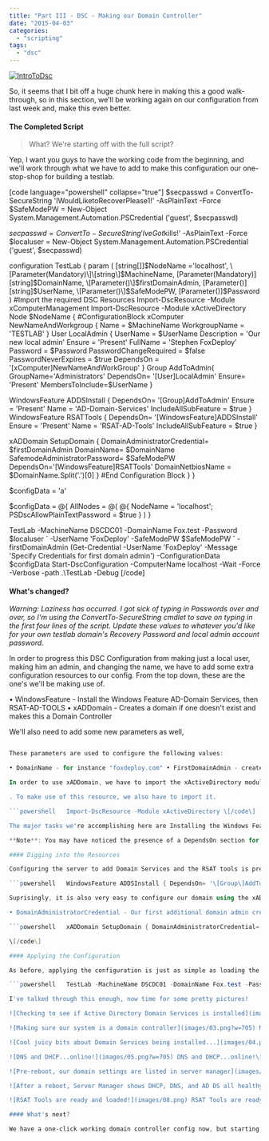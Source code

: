 ```yaml
---
title: "Part III - DSC - Making our Domain Controller"
date: "2015-04-03"
categories: 
  - "scripting"
tags: 
  - "dsc"
---
```


[![IntroToDsc](images/introtodsc.jpg?w=705)](http://foxdeploy.com/learning-dsc-series/)

So, it seems that I bit off a huge chunk here in making this a good walk-through, so in this section, we'll be working again on our configuration from last week and, make this even better.

#### The Completed Script

> What? We're starting off with the full script?

Yep, I want you guys to have the working code from the beginning, and we'll work through what we have to add to make this configuration our one-stop-shop for building a testlab.

\[code language="powershell" collapse="true"\] $secpasswd = ConvertTo-SecureString 'IWouldLiketoRecoverPlease1!' -AsPlainText -Force $SafeModePW = New-Object System.Management.Automation.PSCredential ('guest', $secpasswd)

$secpasswd = ConvertTo-SecureString 'IveGot$kills!' -AsPlainText -Force $localuser = New-Object System.Management.Automation.PSCredential ('guest', $secpasswd)

configuration TestLab { param ( \[string\[\]\]$NodeName ='localhost', \[Parameter(Mandatory)\]\[string\]$MachineName, \[Parameter(Mandatory)\]\[string\]$DomainName, \[Parameter()\]$firstDomainAdmin, \[Parameter()\]\[string\]$UserName, \[Parameter()\]$SafeModePW, \[Parameter()\]$Password ) #Import the required DSC Resources Import-DscResource -Module xComputerManagement Import-DscResource -Module xActiveDirectory Node $NodeName { #ConfigurationBlock xComputer NewNameAndWorkgroup { Name = $MachineName WorkgroupName = 'TESTLAB' } User LocalAdmin { UserName = $UserName Description = 'Our new local admin' Ensure = 'Present' FullName = 'Stephen FoxDeploy' Password = $Password PasswordChangeRequired = $false PasswordNeverExpires = $true DependsOn = '\[xComputer\]NewNameAndWorkGroup' } Group AddToAdmin{ GroupName='Administrators' DependsOn= '\[User\]LocalAdmin' Ensure= 'Present' MembersToInclude=$UserName }

WindowsFeature ADDSInstall { DependsOn= '\[Group\]AddToAdmin' Ensure = 'Present' Name = 'AD-Domain-Services' IncludeAllSubFeature = $true } WindowsFeature RSATTools { DependsOn= '\[WindowsFeature\]ADDSInstall' Ensure = 'Present' Name = 'RSAT-AD-Tools' IncludeAllSubFeature = $true }

xADDomain SetupDomain { DomainAdministratorCredential= $firstDomainAdmin DomainName= $DomainName SafemodeAdministratorPassword= $SafeModePW DependsOn='\[WindowsFeature\]RSATTools' DomainNetbiosName = $DomainName.Split('.')\[0\] } #End Configuration Block } }

$configData = 'a'

$configData = @{ AllNodes = @( @{ NodeName = 'localhost'; PSDscAllowPlainTextPassword = $true } ) }

TestLab -MachineName DSCDC01 -DomainName Fox.test -Password $localuser \` -UserName 'FoxDeploy' -SafeModePW $SafeModePW \` -firstDomainAdmin (Get-Credential -UserName 'FoxDeploy' -Message 'Specify Credentials for first domain admin') -ConfigurationData $configData Start-DscConfiguration -ComputerName localhost -Wait -Force -Verbose -path .\\TestLab -Debug \[/code\]

#### What's changed?

_Warning: Laziness has occurred. I got sick of typing in Passwords over and over, so I'm using the ConvertTo-SecureString cmdlet to save on typing in the first four lines of the script. Update these values to whatever you'd like for your own testlab domain's Recovery Password and local admin account password._

In order to progress this DSC Configuration from making just a local user, making him an admin, and changing the name, we have to add some extra configuration resources to our config. From the top down, these are the one's we'll be making use of.

• WindowsFeature - Install the Windows Feature AD-Domain Services, then RSAT-AD-TOOLS • xADDomain - Creates a domain if one doesn't exist and makes this a Domain Controller

We'll also need to add some new parameters as well,

```powershell    \[Parameter(Mandatory)\]\[string\]$DomainName, \[Parameter()\]$firstDomainAdmin, \[Parameter()\]$SafeModePW, \[/code\]

These parameters are used to configure the following values:

• DomainName - for instance "foxdeploy.com" • FirstDomainAdmin - creates a user as a domain admin • SafeModePW - this is the Active Directory Recovery Mode password

In order to use xADDomain, we have to import the xActiveDirectory module, so if you haven't downloaded that yet, get [it here as a part of the DSC Wave Resource Kit](https://gallery.technet.microsoft.com/scriptcenter/xActiveDirectory-f2d573f3).

. To make use of this resource, we also have to import it.

```powershell   Import-DscResource -Module xActiveDirectory \[/code\]

The major tasks we're accomplishing here are Installing the Windows Features of AD Domain Services, the AD Server Administration tools like ADUC, DHCP and DNS consoles, and finally making an AD Domain.

**Note**: You may have noticed the presence of a DependsOn section for every resource used thus far.  This is only necessary if the application order matters for your configurations.  As it turns out, pretty much every item I've used up to this point needs to be applied in a particular order (We have to have a user before we can add it to a group, we must have a Domain before we can promote our server to a domain controller, and we must have the Windows Features for a DC before we can run dcpromo), however, you won't always need to add DependsOn unless your Configuration really needs it.

#### Digging into the Resources

Configuring the server to add Domain Services and the RSAT tools is pretty easy, all that we have to do is add two WindowsFeature resources, specifying the Name of the feature needed (get the feature from Get-WindowsFeature, and look at the Name property). We specify Ensure = Present, and IncludeAllSubFeature to get all of the juicy bits.

```powershell   WindowsFeature ADDSInstall { DependsOn= '\[Group\]AddToAdmin' Ensure = 'Present' Name = 'AD-Domain-Services' IncludeAllSubFeature = $true } WindowsFeature RSATTools { DependsOn= '\[WindowsFeature\]ADDSInstall' Ensure = 'Present' Name = 'RSAT-AD-Tools' IncludeAllSubFeature = $true } \[/code\]

Suprisingly, it is also very easy to configure our domain using the xADDomain resource. These are seriously the only values we have to provide. Running through the values we're configuring:

• DomainAdministratorCredential - Our first additional domain admin creds • DomainName - the unique name for our new domain • SafeModeAdminPassword - the password you'll use to recover your domain on the dark day when you nuked the domain • DomainNetbiosName - we can actually derive this from the -DomainName the user provides

```powershell   xADDomain SetupDomain { DomainAdministratorCredential= $firstDomainAdmin DomainName= $DomainName SafemodeAdministratorPassword= $SafeModePW DomainNetbiosName = $DomainName.Split('.')\[0\] DependsOn='\[WindowsFeature\]RSATTools' }

\[/code\]

#### Applying the Configuration

As before, applying the configuration is just as simple as loading the config into memory then running it like a cmdlet. Finally, we invoke the configuration using Start-DSCConfig

```powershell   TestLab -MachineName DSCDC01 -DomainName Fox.test -Password $localuser \` -UserName 'FoxDeploy' -SafeModePW $SafeModePW \` -firstDomainAdmin (Get-Credential -UserName 'FoxDeploy' -Message 'Specify Credentials for first domain admin') -ConfigurationData $configData Start-DscConfiguration -ComputerName localhost -Wait -Force -Verbose -path .\\TestLab -Debug \[/code\]

I've talked through this enough, now time for some pretty pictures!

![Checking to see if Active Directory Domain Services is installed](images/02.png?w=705) Checking to see if Active Directory Domain Services is installed\[/caption\]

![Making sure our system is a domain controller](images/03.png?w=705) Making sure our system is a domain controller\[/caption\]

![Cool juicy bits about Domain Services being installed...](images/04.png) Cool juicy bits about Domain Services being installed...\[/caption\]

![DNS and DHCP...online!](images/05.png?w=705) DNS and DHCP...online!\[/caption\]

![Pre-reboot, our domain settings are listed in server manager](images/06.png?w=705) Pre-reboot, our domain settings are listed in server manager\[/caption\]

![After a reboot, Server Manager shows DHCP, DNS, and AD DS all healthy and online](images/07.png?w=705) After a reboot, Server Manager shows DHCP, DNS, and AD DS all healthy and online\[/caption\]

![RSAT Tools are ready and loaded!](images/08.png) RSAT Tools are ready and loaded!\[/caption\]

#### What's next?

We have a one-click working domain controller config now, but starting with our next post in this series, we'll configure DNS and DHCP for this Domain Controller, so that our testlab DC will publish itself to DNS and be able to give out DHCP address to guest VMs in our lab.
